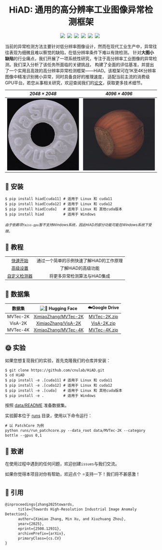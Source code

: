 <h1 align="center">HiAD: 通用的高分辨率工业图像异常检测框架</h1>
  
  
<div align="center" style="display: flex; justify-content: center; flex-wrap: wrap;">
  <a href='https://arxiv.org/abs/2508.12931'><img src='https://img.shields.io/badge/arXiv-Paper-red'></a>&ensp; 
  <a href='https://pypi.org/project/hiad/'><img src='https://img.shields.io/badge/pip-Install-green'></a>&ensp; 
  <a href='https://huggingface.co/XimiaoZhang'><img src='https://img.shields.io/badge/%F0%9F%A4%97%20HF-Space-blue'></a>&ensp;
  <a href='LICENSE'><img src='https://img.shields.io/badge/License-Apache2.0-yellow'></a>&ensp; 
  <a href='tutorial/quick_start_zh.md'><img src='https://img.shields.io/badge/中文教程-blue'></a>&ensp; 
  <a href='README.md'><img src='https://img.shields.io/badge/English-green'></a>&ensp;
</div>
  

当前的异常检测方法主要针对低分辨率图像设计，然而在现代工业生产中，异常往往表现为细微且难以察觉的缺陷，在低分辨率条件下难以有效检测。
针对**大图小缺陷**的行业痛点，我们开展了一项系统性研究，专注于高分辨率工业图像的异常检测。我们深入分析了该任务所面临的关键挑战，
构建了全面的评估基准，并提出了一个实用且高效的高分辨率异常检测框架——HiAD。该框架可在1K至4K分辨率图像中精准识别微小异常，同时具备良好的推理速度，
适配当前主流的消费级GPU平台。若您从事相关研究，欢迎查阅我们的[论文](https://arxiv.org/abs/2508.12931)，获取更多技术细节。
  
<div align="center">  
    
|            *2048 × 2048*        |             *4096 × 4096*        |
| :------------------------------: | :-------------------------------: |
| <img src="assets/demo2K.gif" width="330"/> |  <img src="assets/demo4K.gif" width="330"/> |  
  
</div>  
  
## 🔧 安装
  
```
$ pip install hiad[cuda11] # 适用于 Linux 和 cuda11 
$ pip install hiad[cuda12] # 适用于 Linux 和 cuda12
$ pip install hiad[cuda]   # 适用于 Linux 和 其他cuda版本
$ pip install hiad         # 适用于 Windows
```  
<sub><em>由于依赖项`faiss-gpu`暂不支持Windows系统，因此HiAD的部分功能可能在Windows系统下受限。</em></sub>

## 📖 教程
  
<table>
  <tr><td align="center"><a href='tutorial/quick_start_zh.md'>快速开始</a></td><td align="center">通过一个简单的示例快速了解HiAD的工作原理</td></tr>
  <tr><td align="center"><a href='tutorial/advanced_zh.md'>高级设置</a></td><td align="center">了解HiAD的高级功能</td></tr>
  <tr><td align="center"><a href='tutorial/customized_detectors_zh.md'>自定义检测器</a></td><td align="center">将更多异常检测算法与HiAD集成</td></tr>
</table>

## 🚀 数据集  
  
| 数据集 | <img src="https://huggingface.co/front/assets/huggingface_logo-noborder.svg" alt="🤗" width="20"/> Hugging Face | ☁️Google Drive |
|:------:|:--------:|:-------:|
| MVTec-2K | [XimiaoZhang/MVTec-2K](https://huggingface.co/datasets/XimiaoZhang/MVTec-2K)  | [MVTec-2K.zip](https://drive.google.com/file/d/1giNfM75RWnciIH9KJUIygU-6_aWikoBh/view?usp=drive_link)  |
| VisA-2K  | [XimiaoZhang/VisA-2K](https://huggingface.co/datasets/XimiaoZhang/VisA-2K)    | [VisA-2K.zip](https://drive.google.com/file/d/1kg6rhVPT-zwsleSZi_-6Hlu9D6TxS3ut/view?usp=drive_link)  |
| MVTec-4K | [XimiaoZhang/MVTec-4K](https://huggingface.co/datasets/XimiaoZhang/MVTec-4K)  | [MVTec-4K.zip](https://drive.google.com/file/d/10cY3sel_bqlPrqfPCv-yGVQPU2rSe7nQ/view?usp=drive_link)  |

## 🌞 实验 
  
如果您想复现我们的实验，首先克隆我们的仓库并安装：

```
$ git clone https://github.com/cnulab/HiAD.git
$ cd HiAD
$ pip install -e .[cuda11] # 适用于 Linux 和 cuda11 
$ pip install -e .[cuda12] # 适用于 Linux 和 cuda12
$ pip install -e .[cuda]   # 适用于 Linux 和 其他cuda版本
$ pip install -e .         # 适用于 Windows
```  
按照 [data/README](data/README.md) 准备数据集。  
  
实验脚本位于 [runs](runs) 目录，使用以下命令运行：

```
# 以 PatchCore 为例
python runs/run_patchcore.py --data_root data/MVTec-2K --category bottle --gpus 0,1
```  
  
## 💌 致谢  
  
在使用过程中遇到的任何问题，欢迎创建`issues`与我们交流。  
  
如果你觉得本项目对你有帮助，欢迎点个 ⭐️支持一下！我们将不甚感激！  
  
## 📌 引用  
```
@inproceedings{zhang2025towards,
      title={Towards High-Resolution Industrial Image Anomaly Detection}, 
      author={Ximiao Zhang, Min Xu, and Xiuzhuang Zhou},
      year={2025},
      eprint={2508.12931},
      archivePrefix={arXiv},
      primaryClass={cs.CV}
}
```






